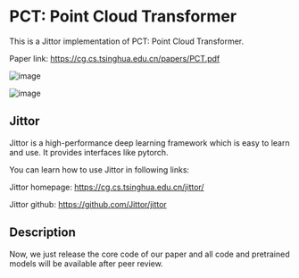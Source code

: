 # PCT: Point Cloud Transformer

This is a Jittor implementation of PCT: Point Cloud Transformer.

Paper link: https://cg.cs.tsinghua.edu.cn/papers/PCT.pdf

![image](https://github.com/MenghaoGuo/PCT/blob/main/imgs/architecture.png)

![image](https://github.com/MenghaoGuo/PCT/blob/main/imgs/attention.png)



## Jittor

Jittor is a  high-performance deep learning framework which is easy to learn and use. It provides interfaces like pytorch.

You can learn how to use Jittor in following links:

Jittor homepage:  https://cg.cs.tsinghua.edu.cn/jittor/

Jittor github:  https://github.com/Jittor/jittor

## Description


Now, we just release the core code of our paper and all code and pretrained models will be available after peer review.



